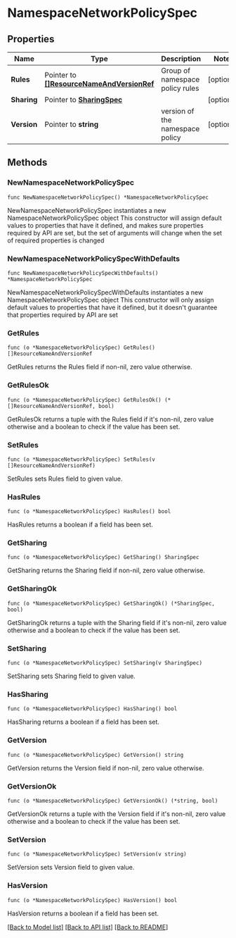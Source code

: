 # NamespaceNetworkPolicySpec

## Properties

Name | Type | Description | Notes
------------ | ------------- | ------------- | -------------
**Rules** | Pointer to [**[]ResourceNameAndVersionRef**](ResourceNameAndVersionRef.md) | Group of namespace policy rules | [optional] 
**Sharing** | Pointer to [**SharingSpec**](SharingSpec.md) |  | [optional] 
**Version** | Pointer to **string** | version of the namespace policy | [optional] 

## Methods

### NewNamespaceNetworkPolicySpec

`func NewNamespaceNetworkPolicySpec() *NamespaceNetworkPolicySpec`

NewNamespaceNetworkPolicySpec instantiates a new NamespaceNetworkPolicySpec object
This constructor will assign default values to properties that have it defined,
and makes sure properties required by API are set, but the set of arguments
will change when the set of required properties is changed

### NewNamespaceNetworkPolicySpecWithDefaults

`func NewNamespaceNetworkPolicySpecWithDefaults() *NamespaceNetworkPolicySpec`

NewNamespaceNetworkPolicySpecWithDefaults instantiates a new NamespaceNetworkPolicySpec object
This constructor will only assign default values to properties that have it defined,
but it doesn't guarantee that properties required by API are set

### GetRules

`func (o *NamespaceNetworkPolicySpec) GetRules() []ResourceNameAndVersionRef`

GetRules returns the Rules field if non-nil, zero value otherwise.

### GetRulesOk

`func (o *NamespaceNetworkPolicySpec) GetRulesOk() (*[]ResourceNameAndVersionRef, bool)`

GetRulesOk returns a tuple with the Rules field if it's non-nil, zero value otherwise
and a boolean to check if the value has been set.

### SetRules

`func (o *NamespaceNetworkPolicySpec) SetRules(v []ResourceNameAndVersionRef)`

SetRules sets Rules field to given value.

### HasRules

`func (o *NamespaceNetworkPolicySpec) HasRules() bool`

HasRules returns a boolean if a field has been set.

### GetSharing

`func (o *NamespaceNetworkPolicySpec) GetSharing() SharingSpec`

GetSharing returns the Sharing field if non-nil, zero value otherwise.

### GetSharingOk

`func (o *NamespaceNetworkPolicySpec) GetSharingOk() (*SharingSpec, bool)`

GetSharingOk returns a tuple with the Sharing field if it's non-nil, zero value otherwise
and a boolean to check if the value has been set.

### SetSharing

`func (o *NamespaceNetworkPolicySpec) SetSharing(v SharingSpec)`

SetSharing sets Sharing field to given value.

### HasSharing

`func (o *NamespaceNetworkPolicySpec) HasSharing() bool`

HasSharing returns a boolean if a field has been set.

### GetVersion

`func (o *NamespaceNetworkPolicySpec) GetVersion() string`

GetVersion returns the Version field if non-nil, zero value otherwise.

### GetVersionOk

`func (o *NamespaceNetworkPolicySpec) GetVersionOk() (*string, bool)`

GetVersionOk returns a tuple with the Version field if it's non-nil, zero value otherwise
and a boolean to check if the value has been set.

### SetVersion

`func (o *NamespaceNetworkPolicySpec) SetVersion(v string)`

SetVersion sets Version field to given value.

### HasVersion

`func (o *NamespaceNetworkPolicySpec) HasVersion() bool`

HasVersion returns a boolean if a field has been set.


[[Back to Model list]](../README.md#documentation-for-models) [[Back to API list]](../README.md#documentation-for-api-endpoints) [[Back to README]](../README.md)


